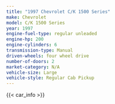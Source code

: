 ```yaml
---
title: "1997 Chevrolet C/K 1500 Series"
make: Chevrolet
model: C/K 1500 Series
year: 1997
engine-fuel-type: regular unleaded
engine-hp: 200
engine-cylinders: 6
transmission-type: Manual
driven-wheels: four wheel drive
number-of-doors: 2
market-category: N/A
vehicle-size: Large
vehicle-style: Regular Cab Pickup
---
```


{{< car_info >}}
